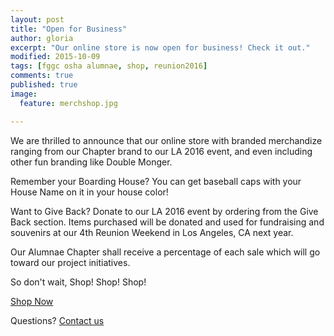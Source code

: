 ```yaml
---
layout: post
title: "Open for Business"
author: gloria
excerpt: "Our online store is now open for business! Check it out."
modified: 2015-10-09
tags: [fggc osha alumnae, shop, reunion2016]
comments: true
published: true
image:
  feature: merchshop.jpg

---
```


We are thrilled to announce that our online store with branded merchandize ranging from our Chapter brand to our LA 2016 event, and even including other fun branding like Double Monger. 

Remember your Boarding House? You can get baseball caps with your House Name on it in your house color!

Want to Give Back? Donate to our LA 2016 event by ordering from the Give Back section. Items purchased will be donated and used for fundraising and souvenirs at our 4th Reunion Weekend in Los Angeles, CA next year.

Our Alumnae Chapter shall receive a percentage of each sale which will go toward our project initiatives.

So don't wait, Shop! Shop! Shop! 

<div markdown="0"><a href="http://www.cafepress.com/fggcoshaalumnaeuccshop" class="btn btn-info">Shop Now</a></div>

Questions? [Contact us](mailto:shop@alumnae.fggconitsha.com)